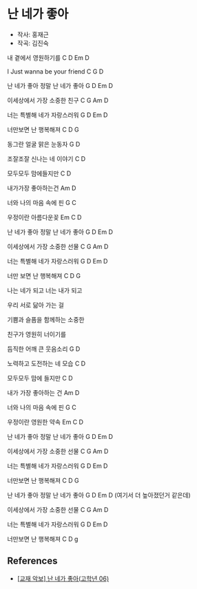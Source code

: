 # 난 네가 좋아

* 작사: 홍재근
* 작곡: 김진숙

내 곁에서 영원하기를
C D Em D

I Just wanna be your friend
C G D

난 네가 좋아 정말 난 네가 좋아
G D Em D

이세상에서 가장 소중한 친구
C G Am D

너는 특별해 네가 자랑스러워
G D Em D

너만보면 난 행복해져
C D G

동그란 얼굴 맑은 눈동자
G D

조잘조잘 신나는 네 이야기
C D

모두모두 맘에들지만
C D

내가가장 좋아하는건
Am D

너와 나의 마음 속에 핀
G C

우정이란 아름다운꽂
Em C D

난 네가 좋아 정말 난 네가 좋아
G D Em D

이세상에서 가장 소중한 선물
C G Am D

너는 특별해 네가 자랑스러워
G D Em D

너만 보면 난 행복해져
C D G

나는 네가 되고 너는 내가 되고

우리 서로 닮아 가는 걸

기쁨과 슬픔을 함께하는 소중한

친구가 영원히 너이기를

듬직한 어깨 큰 웃음소리
G D

노력하고 도전하는 네 모습
C D

모두모두 맘에 들지만
C D

내가 가장 좋아하는 건
Am D

너와 나의 마음 속에 핀
G C

우정이란 영원한 약속
Em C D

난 네가 좋아 정말 난 네가 좋아
G D Em D

이세상에서 가장 소중한 선물
C G Am D

너는 특별해 네가 자랑스러워
G D Em D

너만보면 난 행복해져
C D G

난 네가 좋아 정말 난 네가 좋아
G D Em D (여기서 더 높아졌던거 같은데)

이세상에서 가장 소중한 선물
C G Am D

너는 특별해 네가 자랑스러워
G D Em D

너만보면 난 행복해져
C D g

## References
* [[교재 악보] 난 네가 좋아(고학년 06)](http://ukulscore.com/m/bbs/board.php?bo_table=score&wr_id=656)
